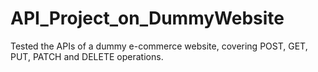 # API_Project_on_DummyWebsite
Tested the APIs of a dummy e-commerce website, covering POST, GET, PUT, PATCH and DELETE operations.
